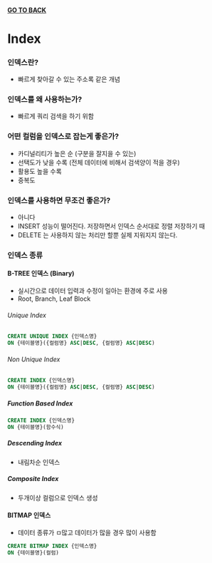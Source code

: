#### [GO TO BACK](../README.md)

# Index

### 인덱스란?
- 빠르게 찾아갈 수 있는 주소록 같은 개념

### 인덱스를 왜 사용하는가?
- 빠르게 쿼리 검색을 하기 위함

### 어떤 컬럼을 인덱스로 잡는게 좋은가?
- 카디널리티가 높은 순 (구분을 잘지을 수 있는)
- 선택도가 낮을 수록 (전체 데이터에 비해서 검색양이 적을 경우)
- 활용도 높을 수록
- 중복도 

### 인덱스를 사용하면 무조건 좋은가?
- 아니다
- INSERT 성능이 떨어진다. 저장하면서 인덱스 순서대로 정렬 저장하기 때
- DELETE 는 사용하지 않는 처리만 할뿐 실제 지워지지 않는다.

### 인덱스 종류
#### B-TREE 인덱스 (Binary)
- 실시간으로 데이터 입력과 수정이 일아는 환경에 주로 사용 
- Root, Branch, Leaf Block
###### Unique Index
```sql
CREATE UNIQUE INDEX {인덱스명}
ON {테이블명}({컬럼명} ASC|DESC, {컬럼명} ASC|DESC)
```
###### Non Unique Index
```sql
CREATE INDEX {인덱스명}
ON {테이블명}({컬럼명} ASC|DESC, {컬럼명} ASC|DESC)
```
##### Function Based Index
```sql
CREATE INDEX {인덱스명}
ON {테이블명}(함수식)
```
##### Descending Index
- 내림차순 인덱스
##### Composite Index
- 두개이상 컬럼으로 인덱스 생성

#### BITMAP 인덱스
- 데이터 종류가 ㅁ많고 데이터가 많을 경우 많이 사용함
```sql
CREATE BITMAP INDEX {인덱스명}
ON {테이블명}(컬럼)
```
